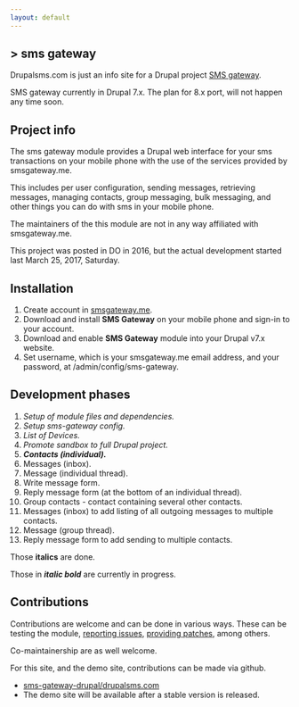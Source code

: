 ```yaml
---
layout: default
---
```


## > sms gateway

Drupalsms.com is just an info site for a Drupal project [SMS gateway](https://www.drupal.org/project/sms_gateway).

SMS gateway currently in Drupal 7.x. The plan for 8.x port, will not happen any
time soon.

## Project info

The sms gateway module provides a Drupal web interface for your sms transactions on your mobile phone with the use of the services provided by smsgateway.me.

This includes per user configuration, sending messages, retrieving messages, managing contacts, group messaging, bulk messaging, and other things you can do with sms in your mobile phone.

The maintainers of the this module are not in any way affiliated with smsgateway.me.

This project was posted in DO in 2016, but the actual development started last March 25, 2017, Saturday.

## Installation

1. Create account in [smsgateway.me](https://smsgateway.me/).
2. Download and install **SMS Gateway** on your mobile phone and sign-in to your account.
3. Download and enable **SMS Gateway** module into your Drupal v7.x website.
4. Set username, which is your smsgateway.me email address, and your password, at /admin/config/sms-gateway.

## Development phases

1. _Setup of module files and dependencies._
2. _Setup sms-gateway config._
3. _List of Devices._
4. _Promote sandbox to full Drupal project._
5. **_Contacts (individual)._**
6. Messages (inbox).
7. Message (individual thread).
8. Write message form.
9. Reply message form (at the bottom of an individual thread).
10. Group contacts - contact containing several other contacts.
11. Messages (inbox) to add listing of all outgoing messages to multiple contacts.
12. Message (group thread).
13. Reply message form to add sending to multiple contacts.

Those **italics** are done.

Those in **_italic bold_** are currently in progress.

## Contributions

Contributions are welcome and can be done in various ways. These can be testing
the module, [reporting issues](https://www.drupal.org/project/issues/2799679?categories=All),
[providing patches](https://www.drupal.org/project/sms_gateway/git-instructions),
among others.

Co-maintainership are as well welcome.

For this site, and the demo site, contributions can be made via github.

* [sms-gateway-drupal/drupalsms.com](https://github.com/sms-gateway-drupal/drupalsms.com)
* The demo site will be available after a stable version is released.

